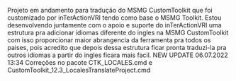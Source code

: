 Projeto em andamento para tradução do MSMG CustomToolkit que foi customizado por inTerActionVRI tendo como base o MSMG Toolkit. Estou desenvolvendo juntamente com o apoio e suporte do inTerActionVRI uma estrutura pra adicionar idiomas diferente do ingles na MSMG CustomToolkit com isso proporcionar maior abrangencia da ferramenta pra todos os paises, pois acredito que depois dessa estrutura ficar pronta traduzi-la pra outros idiomas a partir do ingles ficara mais facil. NEW UPDATE 06.07.2022 13:34
Correções no pacote CTK_LOCALES.cmd e CustomToolkit_12.3_LocalesTranslateProject.cmd
